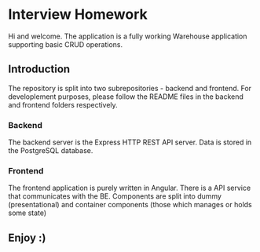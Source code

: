 # Interview Homework

Hi and welcome. The application is a fully working Warehouse application supporting basic CRUD operations.

## Introduction

The repository is split into two subrepositories - backend and frontend. For developlement purposes, please follow the README files in the backend and frontend folders respectively.

### Backend

The backend server is the Express HTTP REST API server. Data is stored in the PostgreSQL database.

### Frontend

The frontend application is purely written in Angular. There is a API service that communicates with the BE. Components are split into dummy (presentational) and container components (those which manages or holds some state)

## Enjoy :)
